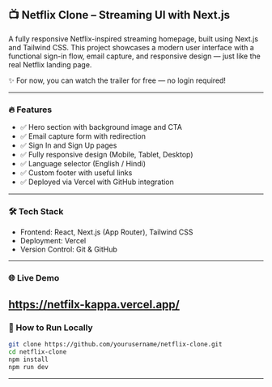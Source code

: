## 📺 Netflix Clone – Streaming UI with Next.js

A fully responsive Netflix-inspired streaming homepage, built using Next.js and Tailwind CSS. This project showcases a modern user interface with a functional sign-in flow, email capture, and responsive design — just like the real Netflix landing page.

✨ For now, you can watch the trailer for free — no login required!

---

### 🔥 Features

* ✅ Hero section with background image and CTA
* ✅ Email capture form with redirection
* ✅ Sign In and Sign Up pages
* ✅ Fully responsive design (Mobile, Tablet, Desktop)
* ✅ Language selector (English / Hindi)
* ✅ Custom footer with useful links
* ✅ Deployed via Vercel with GitHub integration

---

### 🛠 Tech Stack

* Frontend: React, Next.js (App Router), Tailwind CSS
* Deployment: Vercel
* Version Control: Git & GitHub

---

### 🌐 Live Demo

https://netfilx-kappa.vercel.app/
---

### 🚀 How to Run Locally

```bash
git clone https://github.com/yourusername/netflix-clone.git
cd netflix-clone
npm install
npm run dev
```

---

